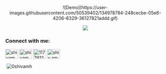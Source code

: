 <div align="center">
  ![Demo](https://user-images.githubusercontent.com/50539402/134978784-248cecbe-05e6-4206-8329-36127821addd.gif)
  
  ![](http://i.imgur.com/OUkLi.gif)
</div>

<h3 align="left">Connect with me:</h3>
<p align="left">
<a href="https://twitter.com/shivamhande" target="blank"><img align="center" src="https://raw.githubusercontent.com/rahuldkjain/github-profile-readme-generator/master/src/images/icons/Social/twitter.svg" alt="shivamhande" height="30" width="40" /></a>
<a href="https://linkedin.com/in/shivamh" target="blank"><img align="center" src="https://raw.githubusercontent.com/rahuldkjain/github-profile-readme-generator/master/src/images/icons/Social/linked-in-alt.svg" alt="shivamh" height="30" width="40" /></a>
<a href="https://stackoverflow.com/users/11779310" target="blank"><img align="center" src="https://raw.githubusercontent.com/rahuldkjain/github-profile-readme-generator/master/src/images/icons/Social/stack-overflow.svg" alt="11779310" height="30" width="40" /></a>
<a href="https://instagram.com/shiv.am.h" target="blank"><img align="center" src="https://raw.githubusercontent.com/rahuldkjain/github-profile-readme-generator/master/src/images/icons/Social/instagram.svg" alt="shiv.am.h" height="30" width="40" /></a>
</p>

<p>&nbsp;<img align="center" src="https://github-readme-stats.vercel.app/api?username=0shivamh&show_icons=true&locale=en" alt="0shivamh" /></p>
